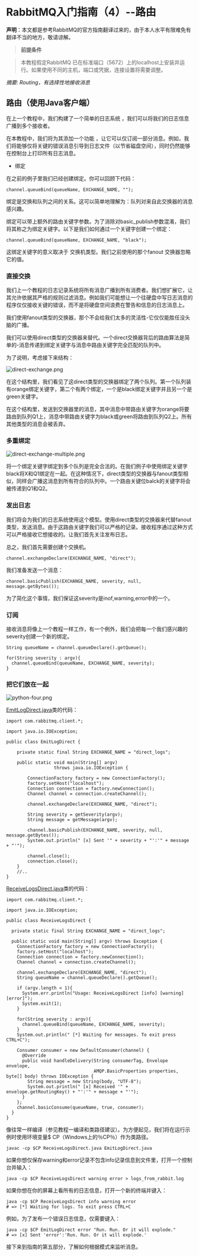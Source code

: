 # RabbitMQ入门指南（4）--路由

**声明**：本文都是参考RabbitMQ的官方指南翻译过来的，由于本人水平有限难免有翻译不当的地方，敬请谅解。

> **前提条件**

> 本教程假定RabbitMQ 已在标准端口（5672）上的localhost上安装并运行。如果使用不同的主机，端口或凭据，连接设置将需要调整。 

*摘要: Routing，有选择性地接收消息*

## 路由（使用Java客户端）

在上一个教程中，我们构建了一个简单的日志系统 ，我们可以将我们的日志信息广播到多个接收者。

在本教程中，我们将为其添加一个功能 ，让它可以仅订阅一部分消息。例如，我们将能够仅将关键的错误消息引导到日志文件（以节省磁盘空间），同时仍然能够在控制台上打印所有日志消息。

- 绑定

在之前的例子里我们已经创建绑定。你可以回顾下代码：

	channel.queueBind(queueName, EXCHANGE_NAME, "");

绑定是交换和队列之间的关系。这可以简单地理解为：队列对来自此交换器的消息感兴趣。

绑定可以带上额外的路由关键字参数。为了消除对basic_publish参数混淆，我们将其称之为绑定关键字。以下是我们如何通过一个关键字创建一个绑定：

	channel.queueBind(queueName, EXCHANGE_NAME, "black");

这绑定关键字的意义取决于 交换机类型。我们之前使用的那个fanout 交换器忽略它的值。

### 直接交换

我们上一个教程的日志记录系统将所有消息广播到所有消费者。我们想扩展它，让其允许依据其严格的规则过滤消息。例如我们可能想让一个往硬盘中写日志消息的程序仅仅接收关键的错误，而不是将硬盘空间浪费在警告和信息的日志消息上。 

我们使用fanout类型的交换器，那个不会给我们太多的灵活性-它仅仅能胜任没头脑的广播。

我们可以使用direct类型的交换器来替代。一个direct交换器背后的路由算法是简单的-消息传递到绑定关键字与消息中路由关键字完全匹配的队列中。

为了说明，考虑接下来结构：

![direct-exchange.png](http://www.rabbitmq.com/img/tutorials/direct-exchange.png)

在这个结构里，我们看见了这direct类型的交换器绑定了两个队列。第一个队列装有orange绑定关键字，第二个有两个绑定，一个是black绑定关键字并且另一个是green关键字。 

在这个结构里，发送到交换器里的消息，其中消息中带路由关键字为orange将要路由到队列Q1上，消息中带路由关键字为black或green将路由到队列Q2上。所有其他类型的消息会被丢弃。

### 多重绑定

![direct-exchange-multiple.png](http://www.rabbitmq.com/img/tutorials/direct-exchange-multiple.png)

将一个绑定关键字绑定到多个队列是完全合法的。在我们例子中使用绑定关键字black将X和Q1绑定在一起。在这种情况下，direct类型的交换器与fanout类型相似，同样会广播这消息到所有符合的队列中。一个路由关键位balck的关键字将会被传递到Q1和Q2。

### 发出日志

我们将会为我们的日志系统使用这个模型。使用direct类型的交换器来代替fanout类型，发送消息。由于这路由关键字我们可以严格的记录。接收程序通过这种方式可以严格接收它想接收的。让我们首先关注发布日志。

 总之，我们首先需要创建个交换机。

	channel.exchangeDeclare(EXCHANGE_NAME, "direct");

我们准备发送一个消息：

	channel.basicPublish(EXCHANGE_NAME, severity, null, message.getBytes());

为了简化这个事情，我们保证这severity是inof,warning,error中的一个。

### 订阅

接收消息将像上一个教程一样工作，有一个例外，我们会把每一个我们感兴趣的severity创建一个新的绑定。

	String queueName = channel.queueDeclare().getQueue();
	
	for(String severity : argv){
	  channel.queueBind(queueName, EXCHANGE_NAME, severity);
	}

### 把它们放在一起

![python-four.png](http://www.rabbitmq.com/img/tutorials/python-four.png)

[EmitLogDirect.java](https://github.com/rabbitmq/rabbitmq-tutorials/blob/master/java/EmitLogDirect.java)类的代码：

	import com.rabbitmq.client.*;
	
	import java.io.IOException;
	
	public class EmitLogDirect {
	
	    private static final String EXCHANGE_NAME = "direct_logs";
	
	    public static void main(String[] argv)
	                  throws java.io.IOException {
	
	        ConnectionFactory factory = new ConnectionFactory();
	        factory.setHost("localhost");
	        Connection connection = factory.newConnection();
	        Channel channel = connection.createChannel();
	
	        channel.exchangeDeclare(EXCHANGE_NAME, "direct");
	
	        String severity = getSeverity(argv);
	        String message = getMessage(argv);
	
	        channel.basicPublish(EXCHANGE_NAME, severity, null, message.getBytes());
	        System.out.println(" [x] Sent '" + severity + "':'" + message + "'");
	
	        channel.close();
	        connection.close();
	    }
	    //..
	}

[ReceiveLogsDirect.java](https://github.com/rabbitmq/rabbitmq-tutorials/blob/master/java/ReceiveLogsDirect.java)类的代码：

	import com.rabbitmq.client.*;
	
	import java.io.IOException;
	
	public class ReceiveLogsDirect {
	
	  private static final String EXCHANGE_NAME = "direct_logs";
	
	  public static void main(String[] argv) throws Exception {
	    ConnectionFactory factory = new ConnectionFactory();
	    factory.setHost("localhost");
	    Connection connection = factory.newConnection();
	    Channel channel = connection.createChannel();
	
	    channel.exchangeDeclare(EXCHANGE_NAME, "direct");
	    String queueName = channel.queueDeclare().getQueue();
	
	    if (argv.length < 1){
	      System.err.println("Usage: ReceiveLogsDirect [info] [warning] [error]");
	      System.exit(1);
	    }
	
	    for(String severity : argv){
	      channel.queueBind(queueName, EXCHANGE_NAME, severity);
	    }
	    System.out.println(" [*] Waiting for messages. To exit press CTRL+C");
	
	    Consumer consumer = new DefaultConsumer(channel) {
	      @Override
	      public void handleDelivery(String consumerTag, Envelope envelope,
	                                 AMQP.BasicProperties properties, byte[] body) throws IOException {
	        String message = new String(body, "UTF-8");
	        System.out.println(" [x] Received '" + envelope.getRoutingKey() + "':'" + message + "'");
	      }
	    };
	    channel.basicConsume(queueName, true, consumer);
	  }
	}

像往常一样编译（参见教程一编译和类路径建议）。为方便起见，我们将在运行示例时使用环境变量$ CP（Windows上的％CP％）作为类路径。

	javac -cp $CP ReceiveLogsDirect.java EmitLogDirect.java

如果你想仅保存warning和error记录不包含info记录信息到文件里，打开一个控制台并输入：

	java -cp $CP ReceiveLogsDirect warning error > logs_from_rabbit.log

如果你想在你的屏幕上看所有的日志信息，打开一个新的终端并键入：

	java -cp $CP ReceiveLogsDirect info warning error
	# => [*] Waiting for logs. To exit press CTRL+C

例如，为了发布一个错误日志信息，仅需要键入：

	java -cp $CP EmitLogDirect error "Run. Run. Or it will explode."
	# => [x] Sent 'error':'Run. Run. Or it will explode.'

接下来到指南的第五部分，了解如何根据模式来监听消息。








